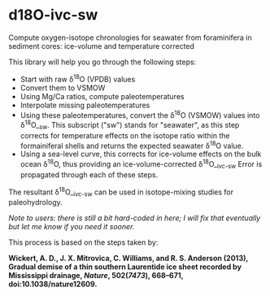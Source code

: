 # d18O-ivc-sw
Compute oxygen-isotope chronologies for seawater from foraminifera in sediment cores: ice-volume and temperature corrected

This library will help you go through the following steps:
* Start with raw &delta;<sup>18</sup>O (VPDB) values
* Convert them to VSMOW
* Using Mg/Ca ratios, compute paleotemperatures
* Interpolate missing paleotemperatures
* Using these paleotemperatures, convert the &delta;<sup>18</sup>O (VSMOW) values into &delta;<sup>18</sup>O_<sub>sw</sub>. This subscript ("sw") stands for "seawater", as this step corrects for temperature effects on the isotope ratio within the formainiferal shells and returns the expected seawater &delta;<sup>18</sup>O value.
* Using a sea-level curve, this corrects for ice-volume effects on the bulk ocean &delta;<sup>18</sup>O, thus providing an ice-volume-corrected &delta;<sup>18</sup>O_<sub>ivc-sw</sub>
Error is propagated through each of these steps.

The resultant &delta;<sup>18</sup>O_<sub>ivc-sw</sub> can be used in isotope-mixing studies for paleohydrology.

*Note to users: there is still a bit hard-coded in here; I will fix that eventually but let me know if you need it sooner.*

This process is based on the steps taken by:

**Wickert, A. D., J. X. Mitrovica, C. Williams, and R. S. Anderson (2013), Gradual demise of a thin southern Laurentide ice sheet recorded by Mississippi drainage, *Nature*, 502(*7473*), 668–671, doi:10.1038/nature12609.**
